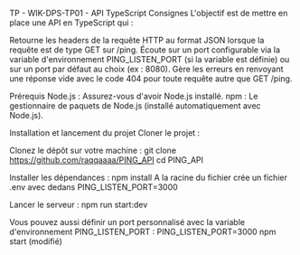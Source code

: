 TP - WIK-DPS-TP01 - API TypeScript
Consignes
L'objectif est de mettre en place une API en TypeScript qui :


Retourne les headers de la requête HTTP au format JSON lorsque la requête est de type GET sur /ping.
Écoute sur un port configurable via la variable d'environnement PING_LISTEN_PORT (si la variable est définie) ou sur un port par défaut au choix (ex : 8080).
Gère les erreurs en renvoyant une réponse vide avec le code 404 pour toute requête autre que GET /ping.


Prérequis
Node.js : Assurez-vous d'avoir Node.js installé.
npm : Le gestionnaire de paquets de Node.js (installé automatiquement avec Node.js).


Installation et lancement du projet
Cloner le projet :

   Clonez le dépôt sur votre machine :
   git clone https://github.com/raqqaaaa/PING_API
   cd PING_API

Installer les dépendances :
npm install
A la racine du fichier crée un fichier .env avec dedans 
PING_LISTEN_PORT=3000


Lancer le serveur :
npm run start:dev

   Vous pouvez aussi définir un port personnalisé avec la variable d'environnement PING_LISTEN_PORT :
PING_LISTEN_PORT=3000 npm start (modifié)
